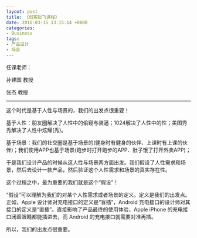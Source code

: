 ```yaml
---
layout: post
title: 《创客起飞课程》
date: 2016-03-15 13:15:14 +0800
categories:
- Business
tags: 
- 产品设计
- 场景
---
```


任课老师：

孙建国 教授

张杰 教授

----

这个时代是基于人性与场景的，我们的出发点很重要！

基于人性：朋友圈解决了人性中的偷窥与装逼；1024解决了人性中的性；美图秀秀解决了人性中炫耀(秀)。

基于场景：我们的社交圈是基于场景的(健身时有健身的伙伴、上课时有上课的伙伴)；我们使用APP也基于场景(跑步时打开跑步的APP、肚子饿了打开外卖APP)；

于是我们设计产品的时候从这人性与场景两方面出发。我们假设了人性需求和场景，然后去设计一款产品，然后验证这个人性需求和场景的真实存在性。

这个过程之中，最为重要的我们就是这个“假设”！

“假设”可以理解为我们的对某个人性需求或者场景的定义。定义是我们的出发点。正如，Apple 设计师对充电接口的定义是“盲插”，Android 充电接口的设计师对其接口的定义是“直插”。直接影响了产品最终的使用体验，Apple iPhone 的充电接口闭着眼睛都能插进去，而 Android 的充电接口就需要对准再插。

所以，我们的出发点很重要。

